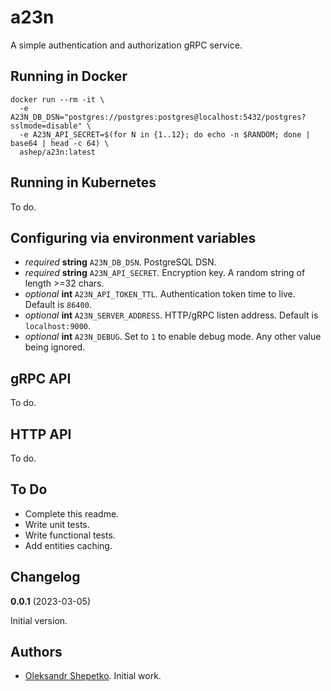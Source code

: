 # a23n

A simple authentication and authorization gRPC service.

## Running in Docker

```shell
docker run --rm -it \
  -e A23N_DB_DSN="postgres://postgres:postgres@localhost:5432/postgres?sslmode=disable" \
  -e A23N_API_SECRET=$(for N in {1..12}; do echo -n $RANDOM; done | base64 | head -c 64) \
  ashep/a23n:latest
```

## Running in Kubernetes

To do.

## Configuring via environment variables

- *required* **string** `A23N_DB_DSN`. PostgreSQL DSN.
- *required* **string** `A23N_API_SECRET`. Encryption key. A random string of length >=32 chars.
- *optional* **int** `A23N_API_TOKEN_TTL`. Authentication token time to live. Default is `86400`.
- *optional* **int** `A23N_SERVER_ADDRESS`. HTTP/gRPC listen address. Default is `localhost:9000`.
- *optional* **int** `A23N_DEBUG`. Set to `1` to enable debug mode. Any other value being ignored.

## gRPC API

To do.

## HTTP API

To do.

## To Do

- Complete this readme.
- Write unit tests.
- Write functional tests.
- Add entities caching.

## Changelog

**0.0.1** (2023-03-05)

Initial version.

## Authors

- [Oleksandr Shepetko](https://shepetko.com). Initial work.
